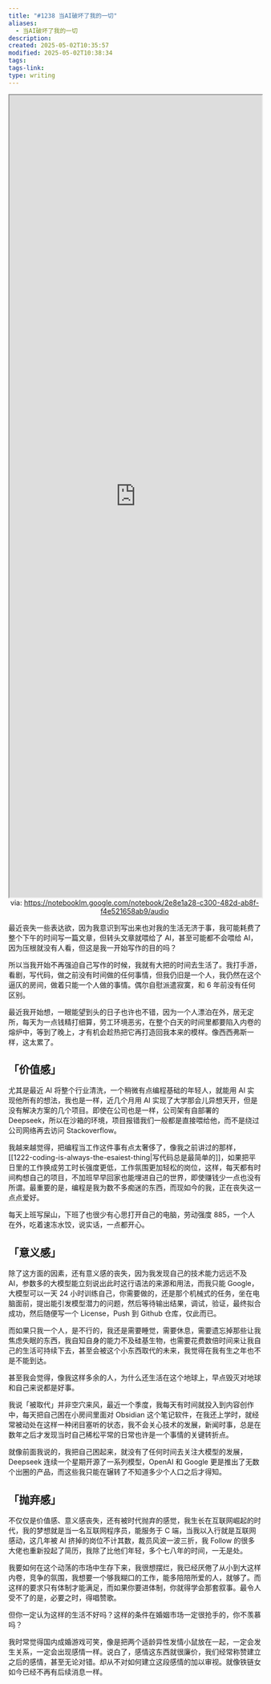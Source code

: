 ```yaml
---
title: "#1238 当AI破坏了我的一切"
aliases:
  - 当AI破坏了我的一切
description: 
created: 2025-05-02T10:35:57
modified: 2025-05-02T10:38:34
tags: 
tags-link: 
type: writing
---
```



<iframe src='https://notebooklm.google.com/notebook/2e8e1a28-c300-482d-ab8f-f4e521658ab9/audio' style='height:40vh;width:100%' class='iframe-radius' allow='fullscreen'></iframe>
<center>via: <a href='https://notebooklm.google.com/notebook/2e8e1a28-c300-482d-ab8f-f4e521658ab9/audio' target='_blank' class='external-link'>https://notebooklm.google.com/notebook/2e8e1a28-c300-482d-ab8f-f4e521658ab9/audio</a></center>


最近丧失一些表达欲，因为我意识到写出来也对我的生活无济于事，我可能耗费了整个下午的时间写一篇文章，但转头文章就喂给了 AI，甚至可能都不会喂给 AI，因为压根就没有人看，但这是我一开始写作的目的吗？

所以当我开始不再强迫自己写作的时候，我就有大把的时间去生活了。我打手游，看剧，写代码，做之前没有时间做的任何事情，但我仍旧是一个人，我仍然在这个逼仄的房间，做着只能一个人做的事情。偶尔自慰派遣寂寞，和 6 年前没有任何区别。

最近我开始想，一眼能望到头的日子也许也不错，因为一个人漂泊在外，居无定所，每天为一点钱精打细算，劳工环境恶劣，在整个白天的时间里都要陷入内卷的熔炉中，等到了晚上，才有机会趁热把它再打造回我本来的模样。像西西弗斯一样，这太累了。

## 「价值感」

尤其是最近 AI 将整个行业清洗，一个稍微有点编程基础的年轻人，就能用 AI 实现他所有的想法，我也是一样，近几个月用 AI 实现了大学那会儿异想天开，但是没有解决方案的几个项目。即使在公司也是一样，公司架有自部署的 Deepseek，所以在沙箱的环境，项目报错我们一般都是直接喂给他，而不是绕过公司网络再去访问 Stackoverflow。

我越来越觉得，把编程当工作这件事有点太奢侈了，像我之前讲过的那样， [[1222-coding-is-always-the-esaiest-thing|写代码总是最简单的]]，如果把平日里的工作换成劳工时长强度更低，工作氛围更加轻松的岗位，这样，每天都有时间构想自己的项目，不加班早早回家也能埋进自己的世界，即使赚钱少一点也没有所谓。最重要的是，编程是我为数不多痴迷的东西，而现如今的我，正在丧失这一点点爱好。

每天上班写屎山，下班了也很少有心思打开自己的电脑，劳动强度 885，一个人在外，吃着速冻水饺，说实话，一点都开心。

## 「意义感」

除了这方面的因素，还有意义感的丧失，因为我发现自己的技术能力远远不及 AI，参数多的大模型能立刻说出此时这行语法的来源和用法，而我只能 Google，大模型可以一天 24 小时训练自己，你需要做的，还是那个机械式的任务，坐在电脑面前，提出能引发模型潜力的问题，然后等待输出结果，调试，验证，最终拟合成功，然后随便写一个 License，Push 到 Github 仓库，仅此而已。

而如果只我一个人，是不行的，我还是需要睡觉，需要休息，需要遗忘掉那些让我焦虑失眠的东西，我自知自身的能力不及硅基生物，也需要花费数倍时间来让我自己的生活可持续下去，甚至会被这个小东西取代的未来，我觉得在我有生之年也不是不能到达。

甚至我会觉得，像我这样多余的人，为什么还生活在这个地球上，早点毁灭对地球和自己来说都是好事。

我说「被取代」并非空穴来风，最近一个季度，我每天有时间就投入到内容创作中，每天把自己困在小房间里面对 Obsidian 这个笔记软件，在我还上学时，就经常被动处在这样一种闭目塞听的状态，我不会关心技术的发展，新闻时事，总是在数年之后才发现当时自己稀松平常的日常也许是一个事情的关键转折点。

就像前面我说的，我把自己困起来，就没有了任何时间去关注大模型的发展，Deepseek 连续一个星期开源了一系列模型，OpenAI 和 Google 更是推出了无数个出圈的产品，而这些我只能在辗转了不知道多少个人口之后才得知。

## 「抛弃感」

不仅仅是价值感、意义感丧失，还有被时代抛弃的感觉，我生长在互联网崛起的时代，我的梦想就是当一名互联网程序员，能服务于 C 端，当我以入行就是互联网感动，这几年被 AI 挤掉的岗位不计其数，裁员风波一波三折，我 Follow 的很多大佬也重新投起了简历，我除了比他们年轻，多个七八年的时间，一无是处。

我要如何在这个动荡的市场中生存下来，我很想摆烂，我已经厌倦了从小到大这样内卷，竞争的氛围，我想要一个够我糊口的工作，能多陪陪所爱的人，就够了。而这样的要求只有体制才能满足，而如果你要进体制，你就得学会那套叙事。最令人受不了的是，必要之时，得唱赞歌。

但你一定认为这样的生活不好吗？这样的条件在婚姻市场一定很抢手的，你不羡慕吗？

我时常觉得国内成婚游戏可笑，像是把两个适龄异性发情小鼠放在一起，一定会发生关系，一定会出现感情一样。说白了，感情这东西就很廉价，我们经常称赞建立之后的感情，甚至无论对错。却从不对如何建立这段感情的加以审视。就像铁链女如今已经不再有后续消息一样。
